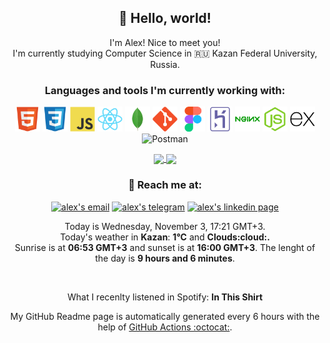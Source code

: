 <div page align="center">
<h2>👋 Hello, world!</h2>
<p>
I'm Alex! Nice to meet you! <br>
I'm currently studying Computer Science in 🇷🇺 Kazan Federal University, Russia. 
</p>
<h3>Languages and tools I'm currently working with:</h3> 
<p>
<img alt="HTML" width="40px" src="https://raw.githubusercontent.com/devicons/devicon/master/icons/html5/html5-original.svg"/>
<img alt="CSS" width="40px" src="https://raw.githubusercontent.com/devicons/devicon/master/icons/css3/css3-original.svg"/>
<img alt="JavaScript" width="40px" src="https://raw.githubusercontent.com/devicons/devicon/master/icons/javascript/javascript-original.svg"/>
<img alt="React" width="40px" src="https://raw.githubusercontent.com/devicons/devicon/master/icons/react/react-original.svg"/>
<img alt="Mongo" width="40px" src="https://raw.githubusercontent.com/devicons/devicon/master/icons/mongodb/mongodb-original.svg"/>
<img alt="Git" width="40px" src="https://raw.githubusercontent.com/devicons/devicon/master/icons/git/git-original.svg"/>
<img alt="Figma" width="40px" src="https://raw.githubusercontent.com/devicons/devicon/master/icons/figma/figma-original.svg"/>
<img alt="Heroku" width="40px" src="https://raw.githubusercontent.com/devicons/devicon/master/icons/heroku/heroku-original.svg"/>
<img alt="Nginx" width="40px" src="https://raw.githubusercontent.com/devicons/devicon/master/icons/nginx/nginx-original.svg"/>
<img alt="Nodejs" width="40px" src="https://raw.githubusercontent.com/devicons/devicon/master/icons/nodejs/nodejs-original.svg"/>
<img alt="Express" width="40px" src="https://raw.githubusercontent.com/devicons/devicon/master/icons/express/express-original.svg"/>
<img alt="Postman" width="40px" src="https://logowiki.net/uploads/logo/p/postman.svg"/>

<br>

<div class="github-stats">
<a href="https://github.com/vakhitovalex" target="_blank">
<img align="center" height="135px"  src="https://github-readme-stats.vercel.app/api/top-langs/?username=vakhitovalex&layout=compact&bg_color=0,f2fcfe,1c92d2&title_color=383535&text_color=383535" />
</a>
<a href="https://github.com/vakhitovalex" target="_blank">
  <img align="center" height="135px"  src="https://github-readme-stats.vercel.app/api?username=vakhitovalex&count_private=true&show_icons=true&bg_color=0,1c92d2,f2fcfe&title_color=383535&text_color=383535&hide=stars,issues,contribs&icon_color=383535" />
</a>
<br>
</div>       
</p>
<h3>📱 Reach me at:</h3>
<p>
<a href="mailto:vakhitovalex@gmail.com" target="_blank"><img src="https://upload.wikimedia.org/wikipedia/commons/7/7e/Gmail_icon_%282020%29.svg" alt="alex's email" height="30" width="40" /></a>
<a href="https://t.me/vakhal" target="_blank"><img src="https://upload.wikimedia.org/wikipedia/commons/8/82/Telegram_logo.svg" alt="alex's telegram" height="30" width="40" /></a>
<a href="https://linkedin.com/in/alex-vakhitov" target="_blank"><img src="https://content.linkedin.com/content/dam/me/business/en-us/amp/brand-site/v2/bg/LI-Bug.svg.original.svg" alt="alex's linkedin page" height="30" width="40" /></a>
<br>
</p>

<p>Today is Wednesday, November 3, 17:21 GMT+3.
<br>Today's weather in <b>Kazan</b>: <b>1°C</b> and <b>Clouds:cloud:.</b>
<br>Sunrise is at <b>06:53 GMT+3</b> and sunset is at <b>16:00 GMT+3</b>. The lenght of the day is <b>9 hours and 6 minutes</b>.</p>
<br>
<p>What I recenlty listened in Spotify: <b>In This Shirt</b> </p>
<p>My GitHub Readme page is automatically generated every 6 hours with the help of <a href="https://github.com/features/actions" target="_blank" > GitHub Actions :octocat:</a>.</p>
</div>